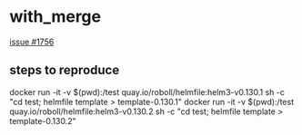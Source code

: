 # with_merge
[issue #1756](https://github.com/roboll/helmfile/issues/1756)
## steps to reproduce
docker run -it -v $(pwd):/test quay.io/roboll/helmfile:helm3-v0.130.1 sh -c "cd test; helmfile template > template-0.130.1"
docker run -it -v $(pwd):/test quay.io/roboll/helmfile:helm3-v0.130.2 sh -c "cd test; helmfile template > template-0.130.2"